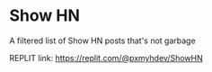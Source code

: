 # Show HN

A filtered list of Show HN posts that's not garbage

REPLIT link: <https://replit.com/@pxmyhdev/ShowHN>
